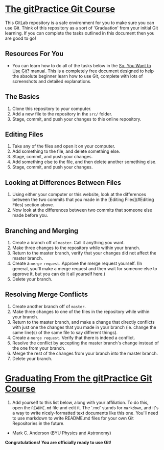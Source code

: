 # <ins>The gitPractice Git Course</ins>

This GitLab repository is a safe environment for you to make sure you can use Git. 
Think of this repository as a sort of 'Graduation'
from your initial Git learning. If you can complete the tasks outlined in this
document then you are good to go!

## Resources For You
* You can learn how to do all of the tasks below in the 
[So, You Want to Use Git?](https://github.com/Mark-C-Anderson/So-You-Want-To-Use-Git) 
manual. This is a completely free document designed to help the absolute
beginner learn how to use Git, complete with lots of screenshots and detailed
explanations.

## The Basics

1. Clone this repository to your computer.
2. Add a new file to the repository in the `src/` folder.
3. Stage, commit, and push your changes to this online repository.

## Editing Files

1. Take any of the files and open it on your computer.
2. Add something to the file, and delete something else.
3. Stage, commit, and push your changes.
4. Add something else to the file, and then delete another something else.
5. Stage, commit, and push your changes.

## Looking at Differences Between Files

1. Using either your computer or this website, look at the differences between
the two commits that you made in the [Editing Files](#Editing Files) section above.
2. Now look at the differences between two commits that someone else made before
you.

## Branching and Merging

1. Create a branch off of `master`. Call it anything you want.
2. Make three changes to the repository while within your branch.
3. Return to the master branch, verify that your changes did not affect the master
branch.
4. Create a `merge request`. Approve the merge request yourself. (In general,
you'll make a merge request and then wait for someone else to 
approve it, but you can do it all yourself here.)
5. Delete your branch.

## Resolving Merge Conflicts

1. Create another branch off of `master`.
2. Make three changes to one of the files in the repository while within your branch.
3. Return to the master branch, and make a change that directly conflicts with just one
the changes that you made in your branch (ie. change the same line(s) of the same file
to say different things).
4. Create a `merge request`. Verify that there is indeed a conflict.
5. Resolve the conflict by accepting the master branch's change instead of the one
from your branch.
6. Merge the rest of the changes from your branch into the master branch.
7. Delete your branch.

# <ins>Graduating From the gitPractice Git Course</ins>

1. Add yourself to this list below, along with your affiliation. To do this, 
open the `README.md` file and edit it. The '.md' stands for `markdown`, and it's a
way to write nicely-formatted text documents like this one. You'll need to use
markdown to write README.md files for your own Git Repositories in the future.

* Mark C. Anderson (BYU Physics and Astronomy)



**Congratulations! You are officially ready to use Git!**